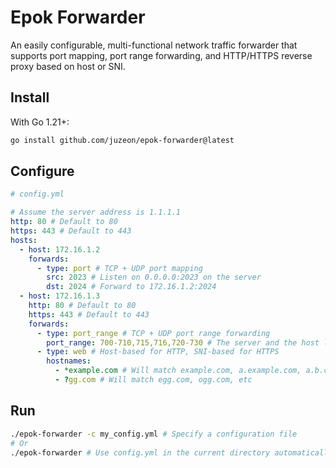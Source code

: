 # Epok Forwarder

An easily configurable, multi-functional network traffic forwarder that supports port mapping, port range forwarding, and HTTP/HTTPS reverse proxy based on host or SNI.

## Install

With Go 1.21+:

```bash
go install github.com/juzeon/epok-forwarder@latest
```

## Configure

```yaml
# config.yml

# Assume the server address is 1.1.1.1
http: 80 # Default to 80
https: 443 # Default to 443
hosts:
  - host: 172.16.1.2
    forwards:
      - type: port # TCP + UDP port mapping
        src: 2023 # Listen on 0.0.0.0:2023 on the server
        dst: 2024 # Forward to 172.16.1.2:2024
  - host: 172.16.1.3
    http: 80 # Default to 80
    https: 443 # Default to 443
    forwards:
      - type: port_range # TCP + UDP port range forwarding
        port_range: 700-710,715,716,720-730 # The server and the host listen on the same port numbers. Inclusive on both sides
      - type: web # Host-based for HTTP, SNI-based for HTTPS
        hostnames:
          - *example.com # Will match example.com, a.example.com, a.b.c.example.com, etc
          - ?gg.com # Will match egg.com, ogg.com, etc
```

## Run

```bash
./epok-forwarder -c my_config.yml # Specify a configuration file
# Or
./epok-forwarder # Use config.yml in the current directory automatically
```

